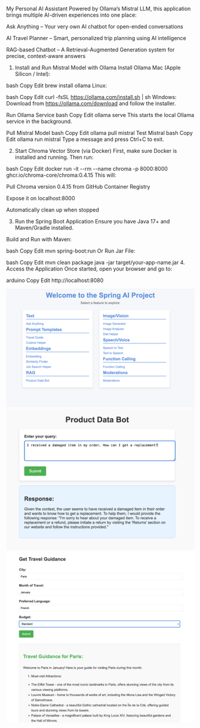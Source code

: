 My Personal AI Assistant
Powered by Ollama’s Mistral LLM, this application brings multiple AI-driven experiences into one place:

Ask Anything – Your very own AI chatbot for open-ended conversations

AI Travel Planner – Smart, personalized trip planning using AI intelligence

RAG-based Chatbot – A Retrieval-Augmented Generation system for precise, context-aware answers


1. Install and Run Mistral Model with Ollama
Install Ollama
Mac (Apple Silicon / Intel):

bash
Copy
Edit
brew install ollama
Linux:

bash
Copy
Edit
curl -fsSL https://ollama.com/install.sh | sh
Windows:
Download from https://ollama.com/download and follow the installer.

Run Ollama Service
bash
Copy
Edit
ollama serve
This starts the local Ollama service in the background.

Pull Mistral Model
bash
Copy
Edit
ollama pull mistral
Test Mistral
bash
Copy
Edit
ollama run mistral
Type a message and press Ctrl+C to exit.

2. Start Chroma Vector Store (via Docker)
First, make sure Docker is installed and running.
Then run:

bash
Copy
Edit
docker run -it --rm --name chroma -p 8000:8000 ghcr.io/chroma-core/chroma:0.4.15
This will:

Pull Chroma version 0.4.15 from GitHub Container Registry

Expose it on localhost:8000

Automatically clean up when stopped

3. Run the Spring Boot Application
Ensure you have Java 17+ and Maven/Gradle installed.

Build and Run with Maven:

bash
Copy
Edit
mvn spring-boot:run
Or Run Jar File:

bash
Copy
Edit
mvn clean package
java -jar target/your-app-name.jar
4. Access the Application
Once started, open your browser and go to:

arduino
Copy
Edit
http://localhost:8080

![App Screenshot](https://github.com/gazitasnimahmad/My-Personal-AI-Assistant/blob/main/src/main/resources/APP/APP-OVERVIEW.png)
![App Screenshot](https://github.com/gazitasnimahmad/My-Personal-AI-Assistant/blob/main/src/main/resources/APP/AI_BOT.png)
![App Screenshot](https://github.com/gazitasnimahmad/My-Personal-AI-Assistant/blob/main/src/main/resources/APP/AI_TRAVEL_GUIDE.png)

